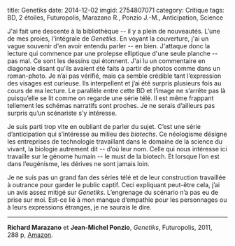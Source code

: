 title: Genetiks
date: 2014-12-02
imgid: 2754807071
category: Critique
tags: BD, 2 étoiles, Futuropolis, Marazano R., Ponzio J.-M., Anticipation, Science

J'ai fait une descente à la bibliothèque -- il y a plein de nouveautés. L'une de mes proies, l'intégrale de *Genetiks*. En voyant la couverture, j'ai un vague souvenir d'en avoir entendu parler -- en bien. J'attaque donc la lecture qui commence par une prolepse elliptique d'une seule planche -- pas mal. Ce sont les dessins qui étonnent. J'ai lu un commentaire en diagonale disant qu'ils avaient été faits à partir de photos comme dans un roman-photo. Je n’ai pas vérifié, mais ça semble crédible tant l’expression des visages est curieuse. Ils interpellent et j’ai été surpris plusieurs fois au cours de ma lecture. Le parallèle entre cette BD et l’image ne s’arrête pas là puisqu’elle se lit comme on regarde une série télé. Il est même frappant tellement les schémas narratifs sont proches. Je ne serais d’ailleurs pas surpris qu’un scénariste s’y intéresse.

Je suis parti trop vite en oubliant de parler du sujet. C’est une série d’anticipation qui s’intéresse au milieu des *biotechs*. Ce néologisme désigne les entreprises de technologie travaillant dans le domaine de la science du vivant, la biologie autrement dit -- d’où leur nom. Celle qui nous intéresse ici travaille sur le génome humain --  le must de la biotech. Et lorsque l’on est dans l’eugénisme, les dérives ne sont jamais loin.

Je ne suis pas un grand fan des séries télé et de leur construction travaillée à outrance pour garder le public captif. Ceci expliquant peut-être cela, j’ai un avis assez mitigé sur *Genetiks*. L’engrenage du scénario n’a pas eu de prise sur moi. Est-ce lié à mon manque d’empathie pour les personnages ou à leurs expressions étranges, je ne saurais le dire.

***

**Richard Marazano** et **Jean-Michel Ponzio**, *Genetiks*, Futuropolis, 2011, 288 p, [Amazon](http://www.amazon.fr/dp/2754807071/?tag=aubonroman-21).